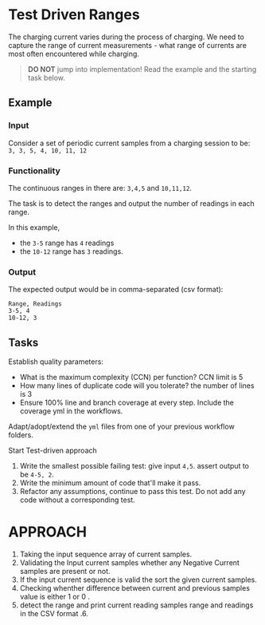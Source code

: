 # Test Driven Ranges

The charging current varies during the process of charging.
We need to capture the range of current measurements -
what range of currents are most often encountered while charging.

> **DO NOT** jump into implementation! Read the example and the starting task below.

## Example

### Input

Consider a set of periodic current samples from a charging session to be:
`3, 3, 5, 4, 10, 11, 12`

### Functionality

The continuous ranges in there are: `3,4,5` and `10,11,12`.

The task is to detect the ranges and
output the number of readings in each range.

In this example,

- the `3-5` range has `4` readings
- the `10-12` range has `3` readings.

### Output

The expected output would be in comma-separated (csv format):

```
Range, Readings
3-5, 4
10-12, 3
```

## Tasks

Establish quality parameters: 

- What is the maximum complexity (CCN) per function? CCN limit is 5
- How many lines of duplicate code will you tolerate?  the number of lines is 3 
- Ensure 100% line and branch coverage at every step. Include the coverage yml in the workflows.

Adapt/adopt/extend the `yml` files from one of your previous workflow folders.

Start Test-driven approach

1. Write the smallest possible failing test: give input `4,5`. assert output to be `4-5, 2`.
2. Write the minimum amount of code that'll make it pass.
3. Refactor any assumptions, continue to pass this test. Do not add any code without a corresponding test.


# APPROACH

1. Taking the input sequence array of current samples.
2. Validating the Input current samples whether any Negative Current samples are present or not.
3. If the input current sequence is valid the sort the given current samples.
4. Checking whenther difference between current and previous samples value is either 1 or 0 .
5. detect the range and print current reading samples range and readings in the CSV format .6. 

